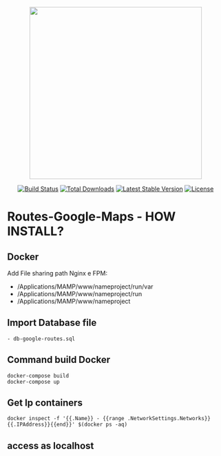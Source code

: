 <p align="center"><img src="https://res.cloudinary.com/dtfbvvkyp/image/upload/v1566331377/laravel-logolockup-cmyk-red.svg" width="400"></p>

<p align="center">
<a href="https://travis-ci.org/laravel/framework"><img src="https://travis-ci.org/laravel/framework.svg" alt="Build Status"></a>
<a href="https://packagist.org/packages/laravel/framework"><img src="https://poser.pugx.org/laravel/framework/d/total.svg" alt="Total Downloads"></a>
<a href="https://packagist.org/packages/laravel/framework"><img src="https://poser.pugx.org/laravel/framework/v/stable.svg" alt="Latest Stable Version"></a>
<a href="https://packagist.org/packages/laravel/framework"><img src="https://poser.pugx.org/laravel/framework/license.svg" alt="License"></a>
</p>

# Routes-Google-Maps - HOW INSTALL?
## Docker
Add File sharing path Nginx e FPM:
 - /Applications/MAMP/www/nameproject/run/var
 - /Applications/MAMP/www/nameproject/run
 - /Applications/MAMP/www/nameproject

## Import Database file
    - db-google-routes.sql

## Command build Docker
    docker-compose build
    docker-compose up

## Get Ip containers
    docker inspect -f '{{.Name}} - {{range .NetworkSettings.Networks}}{{.IPAddress}}{{end}}' $(docker ps -aq)

 ## access as localhost

